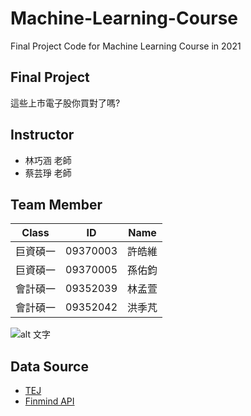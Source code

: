 # Machine-Learning-Course
Final Project Code for Machine Learning Course in 2021 

## Final Project
這些上市電子股你買對了嗎?

## Instructor
* 林巧涵 老師
* 蔡芸琤 老師

## Team Member
|Class|ID|Name|
|:---:|:---:|:---:|
|巨資碩一|09370003|許皓維|
|巨資碩一|09370005|孫佑鈞|
|會計碩一|09352039|林孟萱|
|會計碩一|09352042|洪季芃|
![alt 文字](https://news.idea-show.com/wp-content/uploads/2019/12/%E6%9D%B1%E5%90%B3%E5%A4%A7%E5%AD%B8-520x245.jpg)


## Data Source
* [TEJ](https://www.tej.com.tw/)
* [Finmind API](https://finmindtrade.com/analysis/#/data/api)

